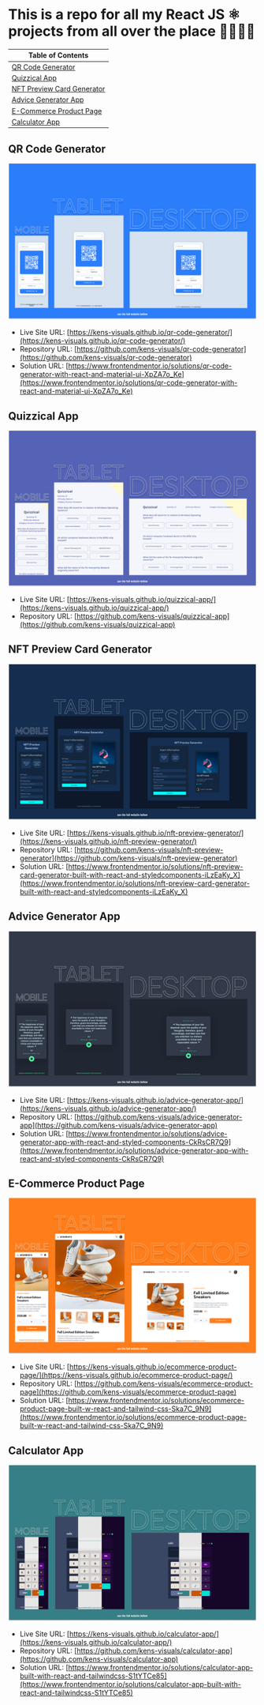 # This is a repo for all my React JS ⚛ projects from all over the place 👨🏻‍💻👾

| Table of Contents                                         |
| --------------------------------------------------------- |
| [QR Code Generator](#qr-code-generator)                   |
| [Quizzical App](#quizzical-app)                           |
| [NFT Preview Card Generator](#nft-preview-card-generator) |
| [Advice Generator App](#advice-generator-app)             |
| [E-Commerce Product Page](#e-commerce-product-page)       |
| [Calculator App](#calculator-app)                         |

## QR Code Generator

![screenshot](./screenshots/qr-code-generator-screenshot.png)

- Live Site URL: [https://kens-visuals.github.io/qr-code-generator/](https://kens-visuals.github.io/qr-code-generator/)
- Repository URL: [https://github.com/kens-visuals/qr-code-generator](https://github.com/kens-visuals/qr-code-generator)
- Solution URL: [https://www.frontendmentor.io/solutions/qr-code-generator-with-react-and-material-ui-XpZA7o_Ke](https://www.frontendmentor.io/solutions/qr-code-generator-with-react-and-material-ui-XpZA7o_Ke)

## Quizzical App

![screenshot](./screenshots/quizzical-app-screenshot.png)

- Live Site URL: [https://kens-visuals.github.io/quizzical-app/](https://kens-visuals.github.io/quizzical-app/)
- Repository URL: [https://github.com/kens-visuals/quizzical-app](https://github.com/kens-visuals/quizzical-app)

## NFT Preview Card Generator

![screenshot](./screenshots/nft-preview-generator-screenshot.png)

- Live Site URL: [https://kens-visuals.github.io/nft-preview-generator/](https://kens-visuals.github.io/nft-preview-generator/)
- Repository URL: [https://github.com/kens-visuals/nft-preview-generator](https://github.com/kens-visuals/nft-preview-generator)
- Solution URL: [https://www.frontendmentor.io/solutions/nft-preview-card-generator-built-with-react-and-styledcomponents-iLzEaKy_X](https://www.frontendmentor.io/solutions/nft-preview-card-generator-built-with-react-and-styledcomponents-iLzEaKy_X)

## Advice Generator App

![screenshot](./screenshots/advice-generator-app-screenshot.png)

- Live Site URL: [https://kens-visuals.github.io/advice-generator-app/](https://kens-visuals.github.io/advice-generator-app/)
- Repository URL: [https://github.com/kens-visuals/advice-generator-app](https://github.com/kens-visuals/advice-generator-app)
- Solution URL: [https://www.frontendmentor.io/solutions/advice-generator-app-with-react-and-styled-components-CkRsCR7Q9](https://www.frontendmentor.io/solutions/advice-generator-app-with-react-and-styled-components-CkRsCR7Q9)

## E-Commerce Product Page

![screenshot](./screenshots/ecommerce-product-page-screenshot.png)

- Live Site URL: [https://kens-visuals.github.io/ecommerce-product-page/](https://kens-visuals.github.io/ecommerce-product-page/)
- Repository URL: [https://github.com/kens-visuals/ecommerce-product-page](https://github.com/kens-visuals/ecommerce-product-page)
- Solution URL: [https://www.frontendmentor.io/solutions/ecommerce-product-page-built-w-react-and-tailwind-css-Ska7C_9N9](https://www.frontendmentor.io/solutions/ecommerce-product-page-built-w-react-and-tailwind-css-Ska7C_9N9)

## Calculator App

![screenshot](./screenshots/calculator-app-screenshot.png)

- Live Site URL: [https://kens-visuals.github.io/calculator-app/](https://kens-visuals.github.io/calculator-app/)
- Repository URL: [https://github.com/kens-visuals/calculator-app](https://github.com/kens-visuals/calculator-app)
- Solution URL: [https://www.frontendmentor.io/solutions/calculator-app-built-with-react-and-tailwindcss-S1tYTCe85](https://www.frontendmentor.io/solutions/calculator-app-built-with-react-and-tailwindcss-S1tYTCe85)
